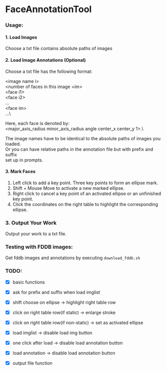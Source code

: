 # FaceAnnotationTool

### Usage:
#### 1. Load Images
Choose a txt file contains absolute paths of images

#### 2. Load Image Annotations (Optional)
Choose a txt file has the following format:

&lt;image name i&gt;\
&lt;number of faces in this image =im&gt;\
&lt;face i1&gt;\
&lt;face i2&gt;\
...\
&lt;face im&gt;\
...\

Here, each face is denoted by:\
&lt;major_axis_radius minor_axis_radius angle center_x center_y 1&gt;.\

The image names have to be identical to the absolute paths of images you loaded.\
Or you can have relative paths in the annotation file but with prefix and suffix\
set up in prompts.

#### 3. Mark Faces
1. Left click to add a key point. Three key points to form an ellipse mark.
2. Shift + Mouse Move to activate a new marked ellipse.
3. Right click to cancel a key point of an activated ellipse or an unfinished 
key point.
4. Click the coordinates on the right table to highlight the corresponding ellipse.

### 3. Output Your Work
Output your work to a txt file.

### Testing with FDDB images:
Get fddb images and annotations by executing `download_fddb.sh`



### TODO:
- [x]  basic functions
- [x]  ask for prefix and suffix when load imglist
- [x]  shift choose on ellipse -> highlight right table row
- [x]  click on right table row(if static) -> enlarge stroke
- [x]  click on right table row(if non-static) -> set as activated ellipse
- [x]  load imglist -> disable load img button
- [x]  one click after load -> disable load annotation button
- [x]  load annotation -> disable load annotation button
- [x]  output file function 

